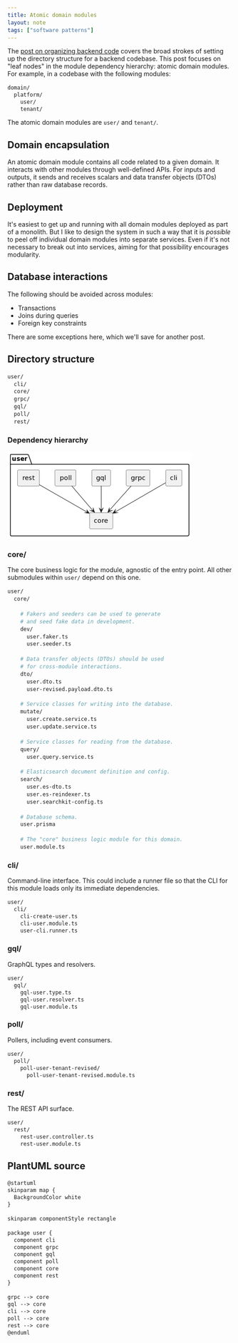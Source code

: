 ```yaml
---
title: Atomic domain modules
layout: note
tags: ["software patterns"]
---
```


The [post on organizing backend code](/posts/organizing-backend-code.html) covers the broad strokes of setting up the directory structure for a backend codebase. This post focuses on "leaf nodes" in the module dependency hierarchy: atomic domain modules. For example, in a codebase with the following modules:

```
domain/
  platform/
    user/
    tenant/
```

The atomic domain modules are `user/` and `tenant/`.

## Domain encapsulation

An atomic domain module contains all code related to a given domain. It interacts with other modules through well-defined APIs. For inputs and outputs, it sends and receives scalars and data transfer objects (DTOs) rather than raw database records.

## Deployment

It's easiest to get up and running with all domain modules deployed as part of a monolith. But I like to design the system in such a way that it is _possible_ to peel off individual domain modules into separate services. Even if it's not necessary to break out into services, aiming for that possibility encourages modularity.

## Database interactions

The following should be avoided across modules:

- Transactions
- Joins during queries
- Foreign key constraints

There are some exceptions here, which we'll save for another post.

## Directory structure

```sh
user/
  cli/
  core/
  grpc/
  gql/
  poll/
  rest/
```

### Dependency hierarchy

![Atomic Backend Module Diagram](/images/posts/atomic-backend-module.png)

### core/

The core business logic for the module, agnostic of the entry point. All other submodules within `user/` depend on this one.

```sh
user/
  core/

    # Fakers and seeders can be used to generate
    # and seed fake data in development.
    dev/
      user.faker.ts
      user.seeder.ts

    # Data transfer objects (DTOs) should be used
    # for cross-module interactions.
    dto/
      user.dto.ts
      user-revised.payload.dto.ts

    # Service classes for writing into the database.
    mutate/
      user.create.service.ts
      user.update.service.ts

    # Service classes for reading from the database.
    query/
      user.query.service.ts

    # Elasticsearch document definition and config.
    search/
      user.es-dto.ts
      user.es-reindexer.ts
      user.searchkit-config.ts

    # Database schema.
    user.prisma

    # The "core" business logic module for this domain.
    user.module.ts
```

### cli/

Command-line interface. This could include a runner file so that the CLI for this module loads only its immediate dependencies.

```
user/
  cli/
    cli-create-user.ts
    cli-user.module.ts
    user-cli.runner.ts
```

### gql/

GraphQL types and resolvers.

```
user/
  gql/
    gql-user.type.ts
    gql-user.resolver.ts
    gql-user.module.ts
```

### poll/

Pollers, including event consumers.

```
user/
  poll/
    poll-user-tenant-revised/
      poll-user-tenant-revised.module.ts
```

### rest/

The REST API surface.

```
user/
  rest/
    rest-user.controller.ts
    rest-user.module.ts
```

## PlantUML source

```plantuml
@startuml
skinparam map {
  BackgroundColor white
}

skinparam componentStyle rectangle

package user {
  component cli
  component grpc
  component gql
  component poll
  component core
  component rest
}

grpc --> core
gql --> core
cli --> core
poll --> core
rest --> core
@enduml
```

